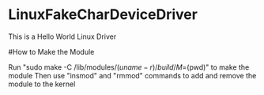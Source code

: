 # LinuxFakeCharDeviceDriver
This is a Hello World Linux Driver

#How to Make the Module

Run "sudo make -C /lib/modules/$(uname -r)/build/ M=$(pwd)" to make the module
Then use "insmod" and "rmmod" commands to add and remove the module to the kernel
